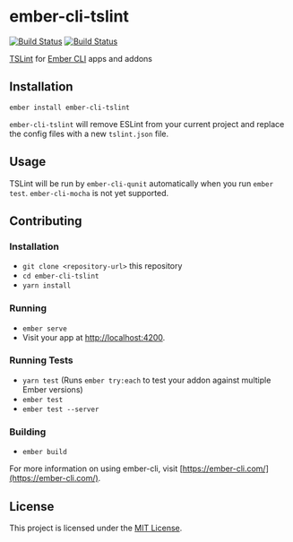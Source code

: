 # ember-cli-tslint

[![Build Status](https://travis-ci.org/typed-ember/ember-cli-tslint.svg?branch=master)](https://travis-ci.org/typed-ember/ember-cli-tslint)
[![Build Status](https://dev.azure.com/typed-ember/ember-cli-typescript/_apis/build/status/typed-ember.ember-cli-tslint)](https://dev.azure.com/typed-ember/ember-cli-typescript/_build/latest?definitionId=3)

[TSLint](https://palantir.github.io/tslint/) for [Ember CLI](https://ember-cli.com/) apps and addons

## Installation

```
ember install ember-cli-tslint
```

`ember-cli-tslint` will remove ESLint from your current project and replace the config files with a new `tslint.json` file.

## Usage

TSLint will be run by `ember-cli-qunit` automatically when you run `ember test`. `ember-cli-mocha` is not yet supported.

## Contributing

### Installation

- `git clone <repository-url>` this repository
- `cd ember-cli-tslint`
- `yarn install`

### Running

- `ember serve`
- Visit your app at [http://localhost:4200](http://localhost:4200).

### Running Tests

- `yarn test` (Runs `ember try:each` to test your addon against multiple Ember versions)
- `ember test`
- `ember test --server`

### Building

- `ember build`

For more information on using ember-cli, visit [https://ember-cli.com/](https://ember-cli.com/).

## License

This project is licensed under the [MIT License](LICENSE.md).
